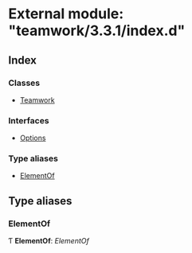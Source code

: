 
# External module: "teamwork/3.3.1/index.d"

## Index

### Classes

* [Teamwork](../classes/_teamwork_3_3_1_index_d_.teamwork.md)

### Interfaces

* [Options](../interfaces/_teamwork_3_3_1_index_d_.options.md)

### Type aliases

* [ElementOf](_teamwork_3_3_1_index_d_.md#elementof)

## Type aliases

###  ElementOf

Ƭ **ElementOf**: *ElementOf<T>*
